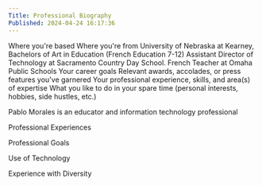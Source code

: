 ```yaml
---
Title: Professional Biography
Published: 2024-04-24 16:17:36
---
```



Where you're based
Where you're from
University of Nebraska at Kearney, Bachelors of Art in Education (French Education 7-12)
Assistant Director of Technology at Sacramento Country Day School.
French Teacher at Omaha Public Schools
Your career goals
Relevant awards, accolades, or press features you've garnered
Your professional experience, skills, and area(s) of expertise
What you like to do in your spare time (personal interests, hobbies, side hustles, etc.)

Pablo Morales is an educator and information technology professional

Professional Experiences

Professional Goals

Use of Technology

Experience with Diversity

